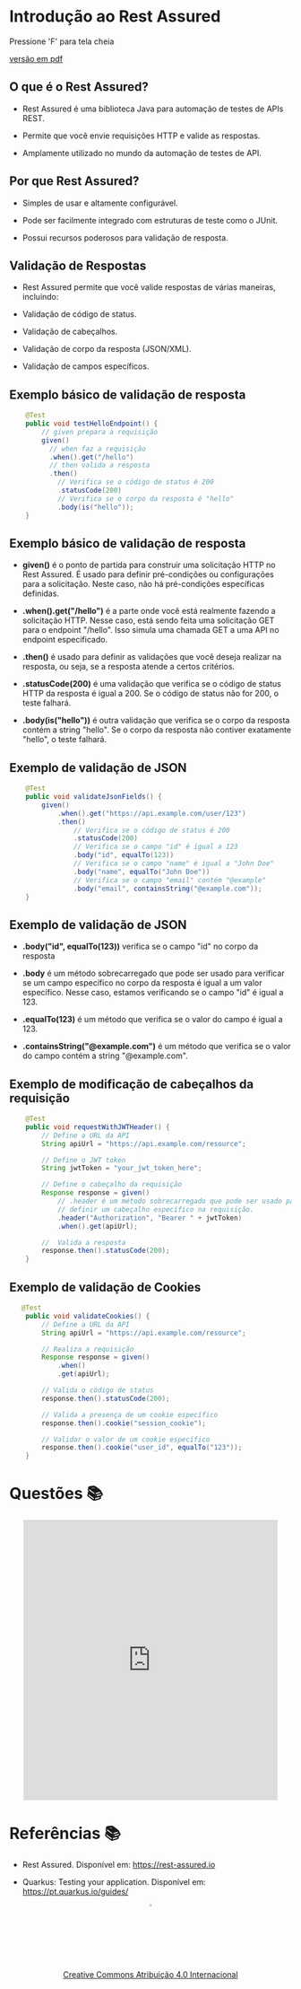 <!-- .slide:  data-background-opacity="0.1" data-background-image="https://t4.ftcdn.net/jpg/05/18/53/19/360_F_518531918_oYY8KSe4BpIPHLWVx46UaOqddEdviSD6.jpg"
data-transition="convex"  -->
# Introdução ao Rest Assured
<!-- .element: style="margin-bottom:100px; font-size: 50px; color:white; font-family: Marker Felt;" -->

Pressione 'F' para tela cheia
<!-- .element: style="font-size: small; color:white;" -->

[versão em pdf](?print-pdf)
<!-- .element: style="font-size: small;" -->


<!-- .slide: data-background="#185449" data-transition="convex"  -->
## O que é o Rest Assured?
<!-- .element: style="margin-bottom:50px; font-size: 40px; font-family: Marker Felt; color:#F5F5F5" -->

* Rest Assured é uma biblioteca Java para automação de testes de APIs REST.
<!-- .element: style="margin-bottom:50px; font-size: 23px; font-family: arial; color:#F5F5F5" -->

* Permite que você envie requisições HTTP e valide as respostas.
<!-- .element: style="margin-bottom:50px; font-size: 23px; font-family: arial; color:#F5F5F5" -->

*  Amplamente utilizado no mundo da automação de testes de API.
<!-- .element: style="margin-bottom:50px; font-size: 23px; font-family: arial; color:#F5F5F5" -->


<!-- .slide: data-background="#185449" data-transition="convex"  -->
## Por que Rest Assured?
<!-- .element: style="margin-bottom:50px; font-size: 40px; font-family: Marker Felt; color:#F5F5F5" -->

* Simples de usar e altamente configurável.
<!-- .element: style="margin-bottom:50px; font-size: 23px; font-family: arial; color:#F5F5F5" -->

* Pode ser facilmente integrado com estruturas de teste como o JUnit.
<!-- .element: style="margin-bottom:50px; font-size: 23px; font-family: arial; color:#F5F5F5" -->

* Possui recursos poderosos para validação de resposta.
<!-- .element: style="margin-bottom:50px; font-size: 23px; font-family: arial; color:#F5F5F5" -->


<!-- .slide: data-background="#185449" data-transition="convex"  -->
## Validação de Respostas
<!-- .element: style="margin-bottom:50px; font-size: 40px; font-family: Marker Felt; color:#F5F5F5" -->

* Rest Assured permite que você valide respostas de várias maneiras, incluindo:
<!-- .element: style="margin-bottom:50px; font-size: 23px; font-family: arial; color:#F5F5F5" -->

  * Validação de código de status.
  <!-- .element: style="margin-bottom:50px; font-size: 23px; font-family: arial; color:#F5F5F5" -->

  * Validação de cabeçalhos.
  <!-- .element: style="margin-bottom:50px; font-size: 23px; font-family: arial; color:#F5F5F5" -->

  * Validação de corpo da resposta (JSON/XML).
  <!-- .element: style="margin-bottom:50px; font-size: 23px; font-family: arial; color:#F5F5F5" -->

  * Validação de campos específicos.
  <!-- .element: style="margin-bottom:50px; font-size: 23px; font-family: arial; color:#F5F5F5" -->


<!-- .slide: data-background="#185449" data-transition="convex"  -->
## Exemplo básico de validação de resposta
<!-- .element: style="margin-bottom:50px; font-size: 40px; font-family: Marker Felt; color:#F5F5F5" -->

```java
    @Test
    public void testHelloEndpoint() {
        // given prepara a requisição
        given()
          // when faz a requisição
          .when().get("/hello")
          // then valida a resposta
          .then()
            // Verifica se o código de status é 200
            .statusCode(200)
            // Verifica se o corpo da resposta é "hello"
            .body(is("hello"));
    }
```
<!-- .element: style="background-color: white; margin-bottom:50px; font-size: 20px; font-family: arial; color:black"  -->


<!-- .slide: data-background="#185449" data-transition="convex"  -->
## Exemplo básico de validação de resposta
<!-- .element: style="margin-bottom:30px; font-size: 40px; font-family: Marker Felt; color:#F5F5F5" -->

* **given()** é o ponto de partida para construir uma solicitação HTTP no Rest
Assured. É usado para definir pré-condições ou configurações para a solicitação.
Neste caso, não há pré-condições específicas definidas.
<!-- .element: style="margin-bottom:50px; font-size: 20px; font-family: arial; color:#F5F5F5" -->

* **.when().get("/hello")** é a parte onde você está realmente fazendo a
solicitação HTTP. Nesse caso, está sendo feita uma solicitação GET para
o endpoint "/hello". Isso simula uma chamada GET a uma API no endpoint
especificado.
<!-- .element: style="margin-bottom:50px; font-size: 20px; font-family: arial; color:#F5F5F5" -->

* **.then()** é usado para definir as validações que você deseja realizar na
resposta, ou seja, se a resposta atende a certos critérios.
<!-- .element: style="margin-bottom:50px; font-size: 20px; font-family: arial; color:#F5F5F5" -->

* **.statusCode(200)** é uma validação que verifica se o código de status HTTP
da resposta é igual a 200. Se o código de status não for 200, o teste falhará.
<!-- .element: style="margin-bottom:50px; font-size: 20px; font-family: arial; color:#F5F5F5" -->

* **.body(is("hello"))** é outra validação que verifica se o corpo da resposta
contém a string "hello". Se o corpo da resposta não contiver exatamente "hello",
o teste falhará.
<!-- .element: style="margin-bottom:50px; font-size: 20px; font-family: arial; color:#F5F5F5" -->


<!-- .slide: data-background="#185449" data-transition="convex"  -->
## Exemplo de validação de JSON
<!-- .element: style="margin-bottom:50px; font-size: 40px; font-family: Marker Felt; color:#F5F5F5" -->

```java
    @Test
    public void validateJsonFields() {
        given()
            .when().get("https://api.example.com/user/123")
            .then()
                // Verifica se o código de status é 200
                .statusCode(200)
                // Verifica se o campo "id" é igual a 123
                .body("id", equalTo(123))
                // Verifica se o campo "name" é igual a "John Doe"
                .body("name", equalTo("John Doe"))
                // Verifica se o campo "email" contém "@example"
                .body("email", containsString("@example.com"));
    }
```
<!-- .element: style="background-color: white; margin-bottom:50px; font-size: 20px; font-family: arial; color:black"  -->


<!-- .slide: data-background="#185449" data-transition="convex"  -->
## Exemplo de validação de JSON
<!-- .element: style="margin-bottom:30px; font-size: 40px; font-family: Marker Felt; color:#F5F5F5" -->

* **.body("id", equalTo(123))** verifica se o campo "id" no corpo da resposta
<!-- .element: style="margin-bottom:50px; font-size: 20px; font-family: arial; color:#F5F5F5" -->

  * **.body** é um método sobrecarregado que pode ser usado para verificar se um
  campo específico no corpo da resposta é igual a um valor específico. Nesse caso,
  estamos verificando se o campo "id" é igual a 123.
  <!-- .element: style="margin-bottom:50px; font-size: 20px; font-family: arial; color:#F5F5F5" -->

  * **.equalTo(123)** é um método que verifica se o valor do campo é igual a 123.
  <!-- .element: style="margin-bottom:50px; font-size: 20px; font-family: arial; color:#F5F5F5" -->

  * **.containsString("@example.com")** é um método que verifica se o valor do
  campo contém a string "@example.com".
  <!-- .element: style="margin-bottom:50px; font-size: 20px; font-family: arial; color:#F5F5F5" -->


<!-- .slide: data-background="#185449" data-transition="convex"  -->
## Exemplo de modificação de cabeçalhos da requisição
<!-- .element: style="margin-bottom:50px; font-size: 40px; font-family: Marker Felt; color:#F5F5F5" -->

```java
    @Test
    public void requestWithJWTHeader() {
        // Define a URL da API
        String apiUrl = "https://api.example.com/resource";

        // Define o JWT token
        String jwtToken = "your_jwt_token_here";

        // Define o cabeçalho da requisição
        Response response = given()
            // .header é um método sobrecarregado que pode ser usado para
            // definir um cabeçalho específico na requisição.
            .header("Authorization", "Bearer " + jwtToken)
            .when().get(apiUrl);

        //  Valida a resposta
        response.then().statusCode(200);
    }
```
<!-- .element: style="background-color: white; margin-bottom:50px; font-size: 18px; font-family: arial; color:black"  -->


<!-- .slide: data-background="#185449" data-transition="convex"  -->
## Exemplo de validação de Cookies
<!-- .element: style="margin-bottom:50px; font-size: 40px; font-family: Marker Felt; color:#F5F5F5" -->

```java
   @Test
    public void validateCookies() {
        // Define a URL da API
        String apiUrl = "https://api.example.com/resource";

        // Realiza a requisição
        Response response = given()
            .when()
            .get(apiUrl);

        // Valida o código de status
        response.then().statusCode(200);

        // Valida a presença de um cookie específico
        response.then().cookie("session_cookie");

        // Validar o valor de um cookie específico
        response.then().cookie("user_id", equalTo("123"));
    }
```
<!-- .element: style="background-color: white; margin-bottom:50px; font-size: 18px; font-family: arial; color:black"  -->


<!-- .slide: data-background="#C9E66A" data-transition="zoom"  -->
# Questões 📚
<!-- .element: style="margin-bottom:50px; font-size: 40px; font-family: Marker Felt;" -->

<center>
<iframe src="https://vvs.rpmhub.dev/componente/slides/questions.html" title="Rest Assured" width="90%" height="500" style="border:none;"></iframe>
</center>


<!-- .slide: data-background="#185449" data-transition="convex"  -->
# Referências 📚
<!-- .element: style="margin-bottom:50px; font-size: 40px; font-family: Marker Felt; color:#F5F5F5" -->

* Rest Assured. Disponível em: https://rest-assured.io
<!-- .element: style="margin-bottom:50px; font-size: 23px; font-family: arial; color:#F5F5F5" -->

* Quarkus: Testing your application. Disponível em: https://pt.quarkus.io/guides/
<!-- .element: style="margin-bottom:50px; font-size: 23px; font-family: arial; color:#F5F5F5" -->

<center>
<a href="https://rpmhub.dev" target="blanck"><img src="../../imgs/logo.png" alt="Rodrigo Prestes Machado" width="3%" height="3%" border=0 style="border:0; text-decoration:none; outline:none"></a><br/>
<a rel="license" href="http://creativecommons.org/licenses/by/4.0/">Creative Commons Atribuição 4.0 Internacional</a>
</center>
  <!-- .element: style="margin-top:150px; font-size: 15px; font-family: Bradley Hand" -->